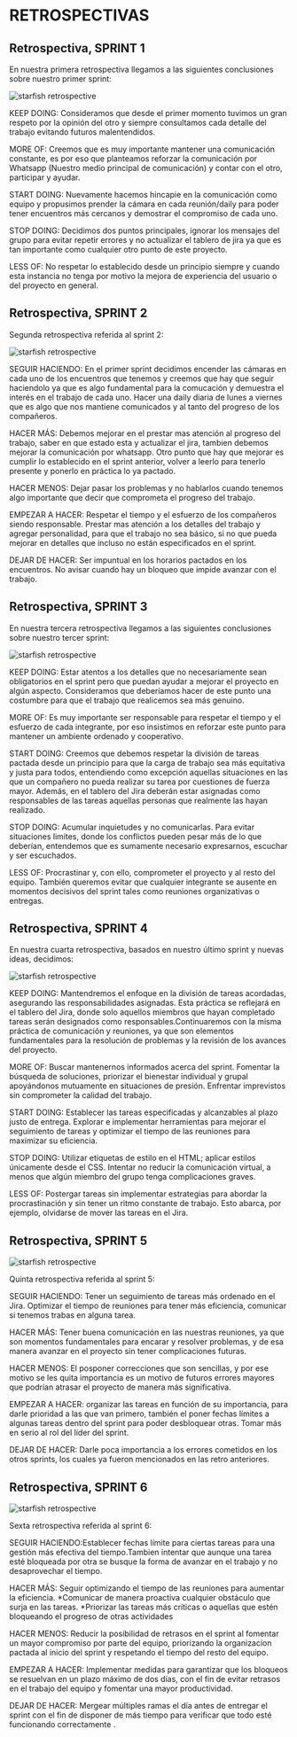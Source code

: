 # RETROSPECTIVAS

## Retrospectiva, SPRINT 1

En nuestra primera retrospectiva llegamos a las siguientes conclusiones sobre nuestro primer sprint:

![starfish retrospective](./avalanna/public/img/starfishRetrospective.png)


KEEP DOING: Consideramos que desde el primer momento tuvimos un gran respeto por la opinión del otro y siempre consultamos cada detalle del trabajo evitando futuros malentendidos.

MORE OF: Creemos que es muy importante mantener una comunicación constante, es por eso que planteamos reforzar la comunicación por Whatsapp (Nuestro medio principal de comunicación) y contar con el otro, participar y ayudar.

START DOING: Nuevamente hacemos hincapie en la comunicación como equipo y propusimos prender la cámara en cada reunión/daily para poder tener encuentros más cercanos y demostrar el compromiso de cada uno.

STOP DOING: Decidimos dos puntos principales, ignorar los mensajes del grupo para evitar repetir errores y no actualizar el tablero de jira ya que es tan importante como cualquier otro punto de este proyecto.

LESS OF: No respetar lo establecido desde un principio siempre y cuando esta instancia no tenga por motivo la mejora de experiencia del usuario o del proyecto en general.



## Retrospectiva, SPRINT 2

Segunda retrospectiva referida al sprint 2:

![starfish retrospective](./avalanna/public/img/starfishRetrospective2.png)



SEGUIR HACIENDO: En el primer sprint decidimos encender las cámaras en cada uno de los encuentros que tenemos y creemos que hay que seguir haciendolo ya que es algo fundamental para la comucación y demuestra el interés en el trabajo de cada uno.
Hacer una daily diaria de lunes a viernes que es algo que nos mantiene comunicados y al tanto del progreso de los compañeros.

HACER MÁS: Debemos mejorar en el prestar mas atención al progreso del trabajo, saber en que estado esta y actualizar el jira, tambien debemos mejorar la comunicación por whatsapp.
Otro punto que hay que mejorar es cumplir lo establecido en el sprint anterior, volver a leerlo para tenerlo presente y ponerlo en práctica lo ya pactado.

HACER MENOS: Dejar pasar los problemas y no hablarlos cuando tenemos algo importante que decir que comprometa el progreso del trabajo. 

EMPEZAR A HACER: Respetar el tiempo y el esfuerzo de los compañeros siendo responsable.
Prestar mas atención a los detalles del trabajo y agregar personalidad, para que el trabajo no sea básico, si no que pueda mejorar en detalles que incluso no están especificados en el sprint.

DEJAR DE HACER: Ser impuntual en los horarios pactados en los encuentros. 
No avisar cuando hay un bloqueo que impide avanzar con el trabajo.




## Retrospectiva, SPRINT 3

En nuestra tercera retrospectiva llegamos a las siguientes conclusiones sobre nuestro tercer sprint:

![starfish retrospective](./avalanna/public/img/starfishRetrospective3.png)


KEEP DOING: Estar atentos a los detalles que no necesariamente sean obligatorios en el sprint pero que puedan ayudar a mejorar el proyecto en algún aspecto. Consideramos que deberíamos hacer de este punto una costumbre para que el trabajo que realicemos sea más genuino.

MORE OF: Es muy importante ser responsable para respetar el tiempo y el esfuerzo de cada integrante, por eso insistimos en reforzar este punto para mantener un ambiente ordenado y cooperativo.

START DOING: Creemos que debemos respetar la división de tareas pactada desde un principio para que la carga de trabajo sea más equitativa y justa para todos, entendiendo como excepción aquellas situaciones en las que un compañero no pueda realizar su tarea por cuestiones de fuerza mayor. Además, en el tablero del Jira deberán estar asignadas como responsables de las tareas aquellas personas que realmente las hayan realizado.

STOP DOING: Acumular inquietudes y no comunicarlas. Para evitar situaciones limites, donde los conflictos pueden pesar más de lo que deberían, entendemos que es sumamente necesario expresarnos, escuchar y ser escuchados.

LESS OF: Procrastinar y, con ello, comprometer el proyecto y al resto del equipo. También queremos evitar que cualquier integrante se ausente en momentos decisivos del sprint tales como reuniones organizativas o entregas.





## Retrospectiva, SPRINT 4

En nuestra cuarta retrospectiva, basados en nuestro último sprint y nuevas ideas, decidimos:

![starfish retrospective](./avalanna/public/img/starfishRetrospective4.png)

KEEP DOING: Mantendremos el enfoque en la división de tareas acordadas, asegurando las responsabilidades asignadas. Esta práctica se reflejará en el tablero del Jira, donde solo aquellos miembros que hayan completado tareas serán designados como responsables.Continuaremos con la misma práctica de comunicación y reuniones, ya que son elementos fundamentales para la resolución de problemas y la revisión de los avances del proyecto.

MORE OF: Buscar mantenernos informados acerca del sprint. Fomentar la búsqueda de soluciones, priorizar el bienestar individual y grupal apoyándonos mutuamente en situaciones de presión. Enfrentar imprevistos sin comprometer la calidad del trabajo.

START DOING: Establecer las tareas especificadas y alcanzables al plazo justo de entrega. Explorar e implementar herramientas para mejorar el seguimiento de tareas y optimizar el tiempo de las reuniones para maximizar su eficiencia.

STOP DOING: Utilizar etiquetas de estilo en el HTML; aplicar estilos únicamente desde el CSS. Intentar no reducir la comunicación virtual, a menos que algún miembro del grupo tenga complicaciones graves.

LESS OF: Postergar tareas sin implementar estrategias para abordar la procrastinación y sin tener un ritmo constante de trabajo. Esto abarca, por ejemplo, olvidarse de mover las tareas en el Jira.




## Retrospectiva, SPRINT 5

![starfish retrospective](./avalanna/public/img/starfishRetrospective5.png)

Quinta retrospectiva referida al sprint 5:

SEGUIR HACIENDO: Tener un seguimiento de tareas más ordenado en el Jira. Optimizar el tiempo de reuniones para tener más eficiencia, comunicar si tenemos trabas en alguna tarea.

HACER MÁS: Tener buena comunicación en las nuestras reuniones, ya que son momentos fundamentales para encarar y resolver problemas, y de esa manera avanzar en el proyecto sin tener complicaciones futuras.

HACER MENOS: El posponer correcciones que son sencillas, y por ese motivo se les quita importancia es un motivo de futuros errores mayores que podrían atrasar el proyecto de manera más significativa.

EMPEZAR A HACER: organizar las tareas en función de su importancia, para darle prioridad a las que van primero, también el poner fechas límites a algunas tareas dentro del sprint para poder desbloquear otras.
Tomar más en serio al rol del líder del sprint.

DEJAR DE HACER: Darle poca importancia a los errores cometidos en los otros sprints, los cuales ya fueron mencionados en las retro anteriores. 


## Retrospectiva, SPRINT 6

![starfish retrospective](./avalanna/public/img/starfishRetrospective6.png)

Sexta retrospectiva referida al sprint 6: 

SEGUIR HACIENDO:Establecer fechas límite para ciertas tareas para una gestión más efectiva del tiempo.Tambien intentar que aunque una tarea esté bloqueada por otra se busque la forma de avanzar en el trabajo y no desaprovechar el tiempo.

HACER MÁS: Seguir optimizando el tiempo de las reuniones para aumentar la eficiencia.
    *Comunicar de manera proactiva cualquier obstáculo que surja en las tareas.
    *Priorizar las tareas más críticas o aquellas que estén bloqueando el progreso de otras actividades

HACER MENOS: Reducir la  posibilidad de retrasos en el sprint al fomentar  un mayor compromiso por parte del equipo,
priorizando la organizacion pactada al inicio del sprint y respetando el tiempo del resto del equipo. 

EMPEZAR A HACER: Implementar medidas para garantizar que los bloqueos se resuelvan en un plazo máximo de dos días, con el fin de evitar retrasos en el trabajo del equipo y fomentar una mayor productividad.

DEJAR DE HACER: Mergear múltiples ramas el día antes de entregar el sprint con el fin de disponer de más tiempo para verificar que todo esté funcionando correctamente .